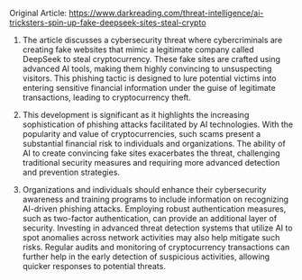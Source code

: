 Original Article: https://www.darkreading.com/threat-intelligence/ai-tricksters-spin-up-fake-deepseek-sites-steal-crypto

1) The article discusses a cybersecurity threat where cybercriminals are creating fake websites that mimic a legitimate company called DeepSeek to steal cryptocurrency. These fake sites are crafted using advanced AI tools, making them highly convincing to unsuspecting visitors. This phishing tactic is designed to lure potential victims into entering sensitive financial information under the guise of legitimate transactions, leading to cryptocurrency theft.

2) This development is significant as it highlights the increasing sophistication of phishing attacks facilitated by AI technologies. With the popularity and value of cryptocurrencies, such scams present a substantial financial risk to individuals and organizations. The ability of AI to create convincing fake sites exacerbates the threat, challenging traditional security measures and requiring more advanced detection and prevention strategies.

3) Organizations and individuals should enhance their cybersecurity awareness and training programs to include information on recognizing AI-driven phishing attacks. Employing robust authentication measures, such as two-factor authentication, can provide an additional layer of security. Investing in advanced threat detection systems that utilize AI to spot anomalies across network activities may also help mitigate such risks. Regular audits and monitoring of cryptocurrency transactions can further help in the early detection of suspicious activities, allowing quicker responses to potential threats.